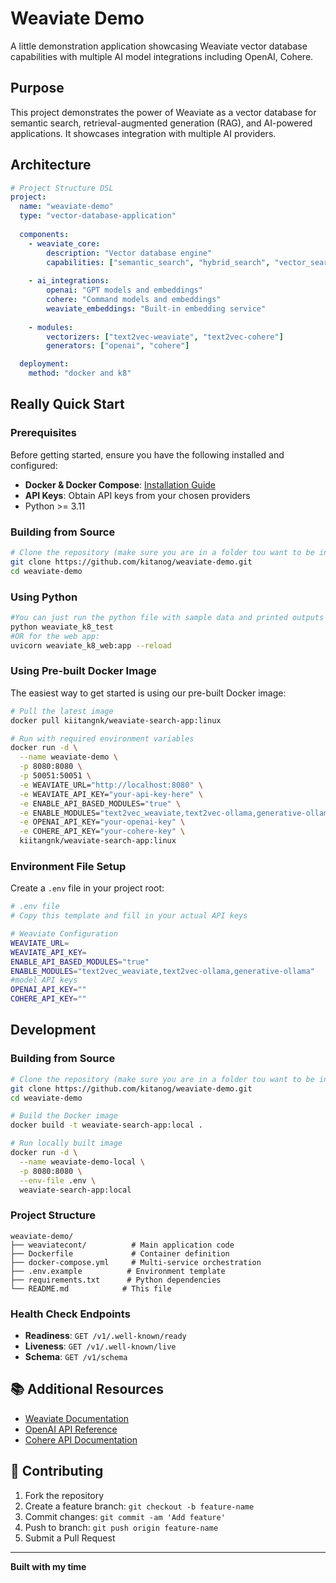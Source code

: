 # Weaviate Demo

A little demonstration application showcasing Weaviate vector database capabilities with multiple AI model integrations including OpenAI, Cohere.

## Purpose

This project demonstrates the power of Weaviate as a vector database for semantic search, retrieval-augmented generation (RAG), and AI-powered applications. It showcases integration with multiple AI providers.

## Architecture

```yaml
# Project Structure DSL
project:
  name: "weaviate-demo"
  type: "vector-database-application"
  
  components:
    - weaviate_core:
        description: "Vector database engine"
        capabilities: ["semantic_search", "hybrid_search", "vector_search", "vector_storage"]
    
    - ai_integrations:
        openai: "GPT models and embeddings"
        cohere: "Command models and embeddings" 
        weaviate_embeddings: "Built-in embedding service"
    
    - modules:
        vectorizers: ["text2vec-weaviate", "text2vec-cohere"]
        generators: ["openai", "cohere"]

  deployment:
    method: "docker and k8"
```

## Really Quick Start

### Prerequisites

Before getting started, ensure you have the following installed and configured:

- **Docker & Docker Compose**: [Installation Guide](https://docs.docker.com/get-docker/)
- **API Keys**: Obtain API keys from your chosen providers
- Python >= 3.11

### Building from Source

```bash
# Clone the repository (make sure you are in a folder tou want to be in - I make this mistake a lot)
git clone https://github.com/kitanog/weaviate-demo.git
cd weaviate-demo
```

### Using Python
```bash
#You can just run the python file with sample data and printed outputs
python weaviate_k8_test
#OR for the web app:
uvicorn weaviate_k8_web:app --reload

```

### Using Pre-built Docker Image

The easiest way to get started is using our pre-built Docker image:

```bash
# Pull the latest image
docker pull kiitangnk/weaviate-search-app:linux

# Run with required environment variables
docker run -d \
  --name weaviate-demo \
  -p 8080:8080 \
  -p 50051:50051 \
  -e WEAVIATE_URL="http://localhost:8080" \
  -e WEAVIATE_API_KEY="your-api-key-here" \
  -e ENABLE_API_BASED_MODULES="true" \
  -e ENABLE_MODULES="text2vec_weaviate,text2vec-ollama,generative-ollama" \
  -e OPENAI_API_KEY="your-openai-key" \
  -e COHERE_API_KEY="your-cohere-key" \
  kiitangnk/weaviate-search-app:linux
```


### Environment File Setup

Create a `.env` file in your project root:

```bash
# .env file
# Copy this template and fill in your actual API keys

# Weaviate Configuration
WEAVIATE_URL=
WEAVIATE_API_KEY=
ENABLE_API_BASED_MODULES="true"
ENABLE_MODULES="text2vec_weaviate,text2vec-ollama,generative-ollama"
#model API keys
OPENAI_API_KEY=""
COHERE_API_KEY=""

```


## Development

### Building from Source

```bash
# Clone the repository (make sure you are in a folder tou want to be in - I make this mistake a lot)
git clone https://github.com/kitanog/weaviate-demo.git
cd weaviate-demo

# Build the Docker image
docker build -t weaviate-search-app:local .

# Run locally built image
docker run -d \
  --name weaviate-demo-local \
  -p 8080:8080 \
  --env-file .env \
  weaviate-search-app:local
```

### Project Structure

```
weaviate-demo/
├── weaviatecont/          # Main application code
├── Dockerfile             # Container definition
├── docker-compose.yml     # Multi-service orchestration
├── .env.example          # Environment template
├── requirements.txt      # Python dependencies
└── README.md            # This file
```

### Health Check Endpoints

- **Readiness**: `GET /v1/.well-known/ready`
- **Liveness**: `GET /v1/.well-known/live`
- **Schema**: `GET /v1/schema`

## 📚 Additional Resources

- [Weaviate Documentation](https://weaviate.io/developers/weaviate)
- [OpenAI API Reference](https://platform.openai.com/docs/api-reference)
- [Cohere API Documentation](https://docs.cohere.com/)

## 🤝 Contributing

1. Fork the repository
2. Create a feature branch: `git checkout -b feature-name`
3. Commit changes: `git commit -am 'Add feature'`
4. Push to branch: `git push origin feature-name`
5. Submit a Pull Request


---

**Built with my time**